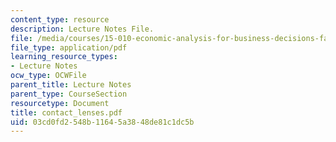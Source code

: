 ```yaml
---
content_type: resource
description: Lecture Notes File.
file: /media/courses/15-010-economic-analysis-for-business-decisions-fall-2004/03cd0fd2548b11645a3848de81c1dc5b_contact_lenses.pdf
file_type: application/pdf
learning_resource_types:
- Lecture Notes
ocw_type: OCWFile
parent_title: Lecture Notes
parent_type: CourseSection
resourcetype: Document
title: contact_lenses.pdf
uid: 03cd0fd2-548b-1164-5a38-48de81c1dc5b
---
```


